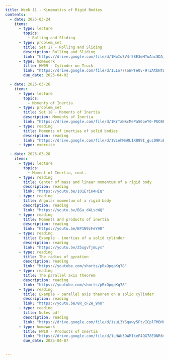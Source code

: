 ```yaml
---
title: Week 11 - Kinematics of Rigid Bodies
contents:
  - date: 2025-03-24
    items:
      - type: lecture
        topics:
          - Rolling and Sliding
      - type: problem_set
        title: Set 17 - Rolling and Sliding
        description: Rolling and Sliding
        link: "https://drive.google.com/file/d/1KwIoSV4r5BE3wHTuAacSDA_edLuWJ51w/view?usp=sharing"
      - type: homework
        title: HW09 - Cylinder on Truck
        link: "https://drive.google.com/file/d/1LIo77ToWPTe0v-9TZAtbNtWj-qZ_2WuG/view?usp=sharing"
        due_date: 2025-04-02

  - date: 2025-03-26
    items:
      - type: lecture
        topics:
          - Moments of Inertia
      - type: problem_set
        title: Set 18 - Moments of Inertia
        description: Moments of Inertia
        link: "https://drive.google.com/file/d/1KrTaNkcMePa50peY0-PUOBRNzSfpEStg/view?usp=sharing"
      - type: reading
        title: Moments of inertias of solid bodies
        description: reading
        link: "https://drive.google.com/file/d/1VLehMmRLIX889I_guzD8KuBhcXcyWkW_/view?usp=sharing"
      - type: exercise

  - date: 2025-03-28
    items:
      - type: lecture
        topics:
          - Moment of Inertia, cont.
      - type: reading
        title: Center of mass and linear momentum of a rigid body
        description: reading
        link: "https://youtu.be/101EriK4HIQ"
      - type: reading
        title: Angular momentum of a rigid body
        description: reading
        link: "https://youtu.be/BGa_d4LscWQ"
      - type: reading
        title: Moments and products of inertia
        description: reading
        link: "https://youtu.be/BP1N9zFeY98"
      - type: reading
        title: Example - inertias of a solid cylinder
        description: reading
        link: "https://youtu.be/Z5ugvTjmLys"
      - type: reading
        title: The radius of gyration
        description: reading
        link: "https://youtube.com/shorts/pRxOpqpKq78"
      - type: reading
        title: The parallel axis theorem
        description: reading
        link: "https://youtube.com/shorts/pRxOpqpKq78"
      - type: reading
        title: Example - parallel axis theorem on a solid cylinder
        description: reading
        link: "https://youtu.be/8R_cF2e_9nU"
      - type: reading
        title: Notes pdf
        description: reading
        link: "https://drive.google.com/file/d/1zuL3YSqawy5FtvICplTMBMHMxdpmpIBx/view?usp=sharing"
      - type: homework
        title: HW10 - Products of Inertia
        link: "https://drive.google.com/file/d/1LHWb3OWMIkeF4QX78EONR6v5vppMeuRO/view?usp=sharing"
        due_date: 2025-04-07
      

---
```

